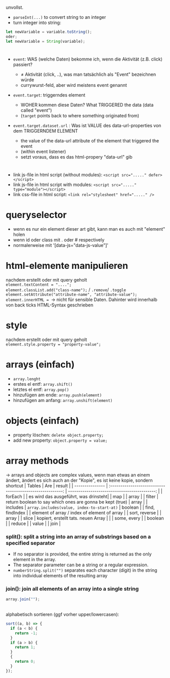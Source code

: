 unvollst.

- `parseInt(...)` to convert string to an integer
- turn integer into string:

```js
let newVariable = variable.toString();
oder;
let newVariable = String(variable);
```

#

- `event`: WAS (welche Daten) bekomme ich, wenn die Aktivität (z.B. click) passiert?

  - ≠ Aktivität (click, ..), was man tatsächlich als "Event" bezeichnen würde
  - currywurst-feld, aber wird meistens event genannt

- `event.target`: triggerndes element

  - WOHER kommen diese Daten? What TRIGGERED the data (data called "event")
  - (`target` points back to where something originated from)

- `event.target.dataset.url` : Was ist VALUE des data-url-properties von dem TRIGGERNDEM ELEMENT
  - the value of the data-url attribute of the element that triggered the event
  - (within event listener)
  - setzt voraus, dass es das html-propery "data-url" gib

#

- link js-file in html script (without modules): `<script src="....." defer></script>`
- link js-file in html script with modules: `<script src="....." type="module"></script>`
- link css-file in html script: `<link rel="stylesheet" href="....." />`

# queryselector

- wenn es nur ein element dieser art gibt, kann man es auch mit "element" holen
- wenn id oder class mit . oder # respectively
- normalerweise mit '[data-js="data-js-value"]'

# html-elemente manipulieren

nachdem erstellt oder mit query geholt<br>
`element.textContent = "....";`<br>
`element.classList.add("class-name");` / `.remove`/ `.toggle`<br>
`element.setAttribute("attribute-name", "attribute-value");`<br>
`element.innerHTML = `-> nicht für sensible Daten. Dahinter wird innerhalb von back ticks HTML-Syntax geschrieben

# style

nachdem erstellt oder mit query geholt<br>
`element.style.property = "property-value";`

# arrays (einfach)

- `array.lenght`
- erstes el entf: `array.shift()`
- letztes el entf: `array.pop()`
- hinzufügen am ende: `array.push(element)`
- hinzufügen am anfang: `array.unshift(element)`

# objects (einfach)

- property löschen: `delete object.property;`
- add new property: `object.property = value;`

# array methods

-> arrays and objects are complex values, wenn man etwas an einem ändert, ändert es sich auch an der "Kopie", es ist keine kopie, sondern shortcut
| Tables | Are | result |
| --------------- | :-------------------------------------------------------: | -------------------------------------------: |
| forEach | | es wird das ausgeführt, was drinsteht|
| map | | array |
| filter | return boolean to say which ones are gonna be kept (true) | array |
| includes | `array.includes(value, index-to-start-at)` | boolean |
| find, findIndex | | element of array / index of element of array |
| sort, reverse | | array |
| slice | kopiert, erstellt tats. neuen Array | |
| some, every | | boolean |
| reduce | | value |
| join |

### split(): split a string into an array of substrings based on a specified separator

- If no separator is provided, the entire string is returned as the only element in the array.
- The separator parameter can be a string or a regular expression.
- `numberString.split("")` separates each character (digit) in the string into individual elements of the resulting array

### join(): join all elements of an array into a single string

```js
array.join("");
```

<br>
alphabetisch sortieren (ggf vorher upper/lowercasen):

```js
sort((a, b) => {
  if (a < b) {
    return -1;
  }
  if (a > b) {
    return 1;
  }
  {
    return 0;
  }
});
```
